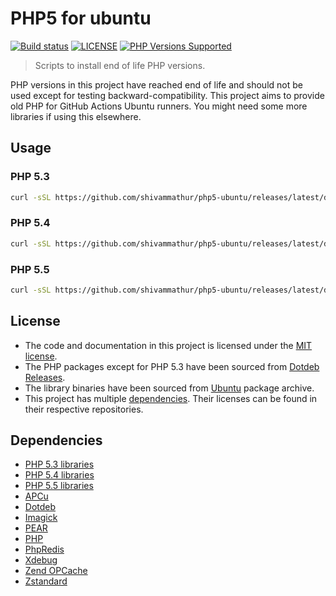 # PHP5 for ubuntu

<a href="https://github.com/shivammathur/php5-ubuntu" title="php5 install scripts for ubuntu"><img alt="Build status" src="https://github.com/shivammathur/php5-ubuntu/workflows/Test/badge.svg"></a>
<a href="https://github.com/shivammathur/php5-ubuntu/blob/main/LICENSE" title="license"><img alt="LICENSE" src="https://img.shields.io/badge/license-MIT-428f7e.svg"></a>
<a href="https://github.com/shivammathur/php5-ubuntu#usage" title="Install builds"><img alt="PHP Versions Supported" src="https://img.shields.io/badge/php-5.3, 5.4 and 5.5-8892BF.svg"></a>

> Scripts to install end of life PHP versions.

PHP versions in this project have reached end of life and should not be used except for testing backward-compatibility. This project aims to provide old PHP for GitHub Actions Ubuntu runners. You might need some more libraries if using this elsewhere.

## Usage

### PHP 5.3
```bash
curl -sSL https://github.com/shivammathur/php5-ubuntu/releases/latest/download/install.sh | bash -s 5.3
```

### PHP 5.4
```bash
curl -sSL https://github.com/shivammathur/php5-ubuntu/releases/latest/download/install.sh | bash -s 5.4
```

### PHP 5.5
```bash
curl -sSL https://github.com/shivammathur/php5-ubuntu/releases/latest/download/install.sh | bash -s 5.5
```

## License

- The code and documentation in this project is licensed under the [MIT license](LICENSE "License for shivammathur/php5-ubuntu").
- The PHP packages except for PHP 5.3 have been sourced from [Dotdeb Releases](https://www.dotdeb.org/ "Dotdeb PHP releases").
- The library binaries have been sourced from [Ubuntu](https://packages.ubuntu.com/ "Ubuntu Packages Repository") package archive.
- This project has multiple [dependencies](#dependencies "Dependencies of shivammathur/php5-ubuntu"). Their licenses can be found in their respective repositories.

## Dependencies

- [PHP 5.3 libraries](https://github.com/shivammathur/php5-ubuntu/tree/main/php-5.3/deps "Libraries for PHP 5.3")
- [PHP 5.4 libraries](https://github.com/shivammathur/php5-ubuntu/tree/main/php-5.4/deps "Libraries for PHP 5.4")
- [PHP 5.5 libraries](https://github.com/shivammathur/php5-ubuntu/tree/main/php-5.5/deps "Libraries for PHP 5.5")
- [APCu](https://github.com/krakjoe/apcu "APCu PHP extension")
- [Dotdeb](https://www.dotdeb.org/ "Dotdeb PHP releases")
- [Imagick](https://github.com/Imagick/imagick "Imagick PHP extension")
- [PEAR](https://github.com/pear/pear-core "PEAR to install extensions")
- [PHP](https://github.com/php/php-src "PHP upstream")
- [PhpRedis](https://github.com/phpredis/phpredis "Redis PHP extension")
- [Xdebug](https://github.com/xdebug/xdebug "Xdebug PHP extension")
- [Zend OPCache](https://github.com/zendtech/ZendOptimizerPlus "Zend OPCache extension")
- [Zstandard](https://github.com/facebook/zstd "Zstandard compression algorithm")
